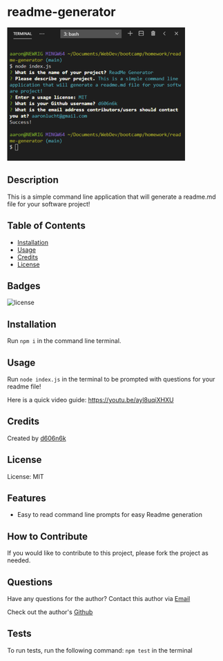 # readme-generator 
![ReadMe Command Line Image](./assets/images/screenshot.png)

## Description
This is a simple command line application that will generate a readme.md file for your software project!
## Table of Contents
- [Installation](#installation)
- [Usage](#usage)
- [Credits](#credits)
- [License](#license)

## Badges
![license](https://img.shields.io/badge/license-MIT-blue)

## Installation
   
Run `npm i` in the command line terminal.
    
## Usage
    
Run `node index.js` in the terminal to be prompted with questions for your readme file!
    
Here is a quick video guide: https://youtu.be/ayl8uqiXHXU
    
## Credits
    
Created by [d606n6k](https://github.com/d606n6k)
    
## License
License: MIT

## Features
- Easy to read command line prompts for easy Readme generation

## How to Contribute
If you would like to contribute to this project, please fork the project as needed.

## Questions
Have any questions for the author? Contact this author via [Email](mailto:aaronlucht@gmail.com)

Check out the author's [Github](https://github.com/d606n6k)

## Tests
To run tests, run the following command:
`npm test` in the terminal
